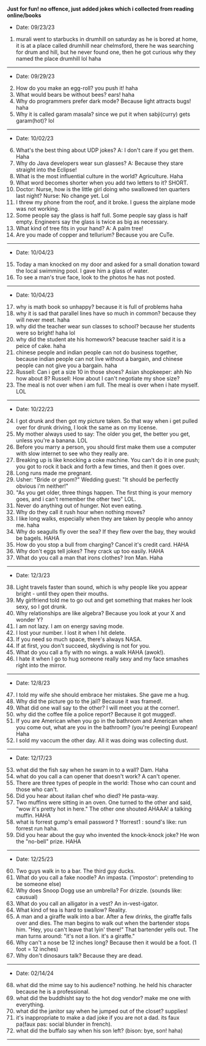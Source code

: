 **Just for fun! no offence, just added jokes which i collected from reading online/books**
- Date: 09/23/23
1. murali went to starbucks in drumhill on saturday as he is bored at home, it is at a place called drumhill near chelmsford,
   there he was searching for drum and hill, but he never found one, then he got curious why they named the place drumhill lol haha 

---

- Date: 09/29/23
2. How do you make an egg-roll? you push it! haha
3. What would bears be without bees? ears! haha
4. Why do programmers prefer dark mode? Because light attracts bugs! haha
5. Why it is called garam masala? since we put it when sabji(curry) gets garam(hot)? lol

---

- Date: 10/02/23
6. What's the best thing about UDP jokes? A: I don't care if you get them. Haha
7. Why do Java developers wear sun glasses? A: Because they stare straight into the Eclipse!
8. What is the most influential culture in the world? Agriculture. Haha
9. What word becomes shorter when you add two letters to it? SHORT.
10. Doctor: Nurse, how is the little girl doing who swallowed ten quarters last night?
    Nurse: No change yet. Lol
11. I threw my phone from the roof, and it broke. I guess the airplane mode was not working.
12. Some people say the glass is half full. Some people say glass is half empty. Engineers say the glass is twice as big as necessary.
13. What kind of tree fits in your hand? A: A palm tree!
14. Are you made of copper and tellurium? Because you are CuTe.

---

- Date: 10/04/23
15. Today a man knocked on my door and asked for a small donation toward the local swimming pool. I gave him a glass of water. 
16. To see a man's true face, look to the photos he has not posted.

---

- Date: 10/04/23
17. why is math book so unhappy? because it is full of problems haha 
18. why it is sad that parallel lines have so much in common? because they will never meet. haha 
19. why did the teacher wear sun classes to school? because her students were so bright! haha lol 
20. why did the student ate his homework? beacuse teacher said it is a peice of cake. haha
21. chinese people and indian people can not do business together, because indian people can not live without a bargain, and chinese people can not give you a bargain. haha 
22. Russell: Can i get a size 10 in those shoes? Asian shopkeeper: ahh No how about 8? Russell: How about I can't negotiate my shoe size?
23. The meal is not over when i am full. The meal is over when i hate myself. LOL

---

- Date: 10/22/23
24. I got drunk and then got my picture taken. So that way when i get pulled over for drunk driving, I look the same as on my license.
25. My mother always used to say: The older you get, the better you get, unless you're a banana. LOL  
26. Before you marry a person, you should first make them use a computer with slow internet to see who they really are.
27. Breaking up is like knocking a coke machine. You can't do it in one push; you got to rock it back and forth a few times, and then it goes over.
28. Long runs made me pregnant.
29. Usher: "Bride or groom?"
    Wedding guest: "It should be perfectly obvious i'm neither!"
30. "As you get older, three things happen. The first thing is your memory goes, and i can't remember the other two" LOL.
31. Never do anything out of hunger. Not even eating.
32. Why do they call it rush hour when nothing moves?
33. I like long walks, especially when they are taken by people who annoy me. haha
34. Why do seagulls fly over the sea? If they flew over the bay, they woukd be bagels. HAHA
35. How do you stop a bull from charging? Cancel it's credit card. HAHA
36. Why don't eggs tell jokes? They crack up too easily. HAHA
37. What do you call a man that irons clothes? Iron Man. Haha

---

- Date: 12/3/23

38. Light travels faster than sound, which is why people like you appear bright - until they open their mouths.
39. My girlfriend told me to go out and get something that makes her look sexy, so I got drunk. 
40. Why relationships are like algebra? Because you look at your X and wonder Y? 
41. I am not lazy. I am on energy saving mode.
42. I lost your number. I lost it when I hit delete.
43. If you need so much space, there's always NASA.
44. If at first, you don't succeed, skydiving is not for you.
45. What do you call a fly with no wings. a walk HAHA (awok!).
46. I hate it when I go to hug someone really sexy and my face smashes right into the mirror.

---

- Date: 12/8/23

47. I told my wife she should embrace her mistakes. She gave me a hug.
48. Why did the picture go to the jail? Because it was framed!. 
49. What did one wall say to the other? I will meet you at the corner!.
50. why did the coffee file a police report? Because it got mugged!.
51. If you are American when you go in the bathroom and American when you come out, what are you in the bathroom? (you're peeing) European! Haha
52. I sold my vaccum the other day. All it was doing was collecting dust.

---

- Date: 12/17/23

53. what did the fish say when he swam in to a wall? Dam. Haha
54. what do you call a can opener that doesn't work? A can't opener.
55. There are three types of people in the world: Those who can count and those who can't.
56. Did you hear about italian chef who died? He pasta-way. 
57. Two muffins were sitting in an oven. One turned to the other and said, "wow it's pretty hot in here." The other one shouted AHAAA! a talking muffin. HAHA
58. what is forrest gump's email password ? 1forrest1 : sound's like: run forrest run haha.
59. Did you hear about the guy who invented the knock-knock joke? He won the "no-bell" prize. HAHA

---

- Date: 12/25/23

60. Two guys walk in to a bar. The third guy ducks.
61. What do you call a fake noodle? An impasta. ('impostor': pretending to be someone else)
62. Why does Snoop Dogg use an umbrella? For drizzle. (sounds like: causual) 
63. What do you call an alligator in a vest? An in-vest-igator. 
64. What kind of tea is hard to swallow? Reality.
65. A man and a giraffe walk into a bar. After a few drinks, the giraffe falls over and dies. The man begins to walk out
    when the bartender stops him. "Hey, you can't leave that lyin' there!" That bartender yells out.
    The man turns around: "it's not a lion. it's a giraffe."
66. Why can't a nose be 12 inches long? Because then it would be a foot. (1 foot = 12 inches)
67. Why don't dinosaurs talk? Because they are dead.

---

- Date: 02/14/24

68. what did the mime say to his audience? nothing. he held his character because he is a professional.
69. what did the buddhisht say to the hot dog vendor? make me one with everything.
70. what did the janitor say when he jumped out of the closet? supplies!
71. it's inappropriate to make a dad joke if you are not a dad. its faux pa(faux pas: social blunder in french).
72. what did the buffalo say when his son left? (bison: bye, son! haha)

---
